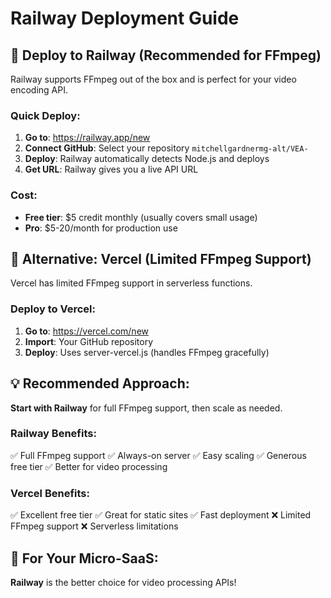 # Railway Deployment Guide

## 🚀 Deploy to Railway (Recommended for FFmpeg)

Railway supports FFmpeg out of the box and is perfect for your video encoding API.

### Quick Deploy:

1. **Go to**: https://railway.app/new
2. **Connect GitHub**: Select your repository `mitchellgardnermg-alt/VEA-`
3. **Deploy**: Railway automatically detects Node.js and deploys
4. **Get URL**: Railway gives you a live API URL

### Cost:
- **Free tier**: $5 credit monthly (usually covers small usage)
- **Pro**: $5-20/month for production use

## 🔧 Alternative: Vercel (Limited FFmpeg Support)

Vercel has limited FFmpeg support in serverless functions.

### Deploy to Vercel:
1. **Go to**: https://vercel.com/new
2. **Import**: Your GitHub repository
3. **Deploy**: Uses server-vercel.js (handles FFmpeg gracefully)

## 💡 Recommended Approach:

**Start with Railway** for full FFmpeg support, then scale as needed.

### Railway Benefits:
✅ Full FFmpeg support
✅ Always-on server
✅ Easy scaling
✅ Generous free tier
✅ Better for video processing

### Vercel Benefits:
✅ Excellent free tier
✅ Great for static sites
✅ Fast deployment
❌ Limited FFmpeg support
❌ Serverless limitations

## 🎯 For Your Micro-SaaS:

**Railway** is the better choice for video processing APIs!
